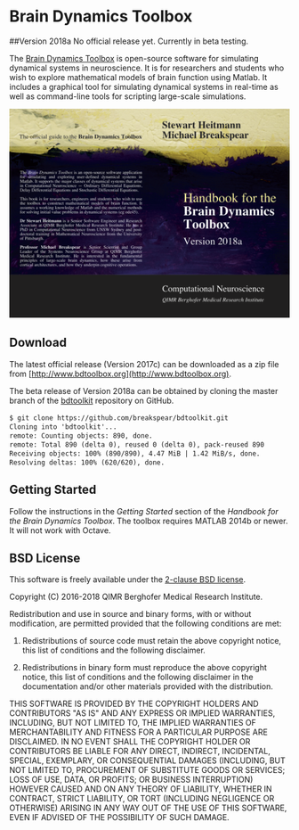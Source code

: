 # Brain Dynamics Toolbox

##Version 2018a
No official release yet. Currently in beta testing.

The [Brain Dynamics Toolbox](http://www.bdtoolbox.org) is open-source software for simulating dynamical systems in neuroscience. It is for researchers and students who wish to explore mathematical models of brain function using Matlab. It includes a graphical tool for simulating dynamical systems in real-time as well as command-line tools for scripting large-scale simulations.

![Handbook Cover Art](CoverArt.png)

## Download
The latest official release (Version 2017c) can be downloaded as a zip file from [http://www.bdtoolbox.org](http://www.bdtoolbox.org). 

The beta release of Version 2018a can be obtained by cloning the master branch of the [bdtoolkit](https://github.com/breakspear/bdtoolkit) repository on GitHub.

```
$ git clone https://github.com/breakspear/bdtoolkit.git
Cloning into 'bdtoolkit'...
remote: Counting objects: 890, done.
remote: Total 890 (delta 0), reused 0 (delta 0), pack-reused 890
Receiving objects: 100% (890/890), 4.47 MiB | 1.42 MiB/s, done.
Resolving deltas: 100% (620/620), done.
```

## Getting Started
Follow the instructions in the *Getting Started* section of the *Handbook for the Brain Dynamics Toolbox*. 
The toolbox requires MATLAB 2014b or newer. It will not work with Octave.

## BSD License
This software is freely available under the [2-clause BSD license](https://opensource.org/licenses/BSD-2-Clause).

Copyright (C) 2016-2018 QIMR Berghofer Medical Research Institute.

Redistribution and use in source and binary forms, with or without modification, are permitted provided that the following conditions are met:

1. Redistributions of source code must retain the above copyright notice, this list of conditions and the following disclaimer.

2. Redistributions in binary form must reproduce the above copyright notice, this list of conditions and the following disclaimer in the documentation and/or other materials provided with the distribution.

THIS SOFTWARE IS PROVIDED BY THE COPYRIGHT HOLDERS AND CONTRIBUTORS "AS IS" AND ANY EXPRESS OR IMPLIED WARRANTIES, INCLUDING, BUT NOT LIMITED TO, THE IMPLIED WARRANTIES OF MERCHANTABILITY AND FITNESS FOR A PARTICULAR PURPOSE ARE DISCLAIMED. IN NO EVENT SHALL THE COPYRIGHT HOLDER OR CONTRIBUTORS BE LIABLE FOR ANY DIRECT, INDIRECT, INCIDENTAL, SPECIAL, EXEMPLARY, OR CONSEQUENTIAL DAMAGES (INCLUDING, BUT NOT LIMITED TO, PROCUREMENT OF SUBSTITUTE GOODS OR SERVICES; LOSS OF USE, DATA, OR PROFITS; OR BUSINESS INTERRUPTION) HOWEVER CAUSED AND ON ANY THEORY OF LIABILITY, WHETHER IN CONTRACT, STRICT LIABILITY, OR TORT (INCLUDING NEGLIGENCE OR OTHERWISE) ARISING IN ANY WAY OUT OF THE USE OF THIS SOFTWARE, EVEN IF ADVISED OF THE POSSIBILITY OF SUCH DAMAGE.

